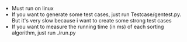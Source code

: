 - Must run on linux
- If you want to generate some test cases, just run Testcase/gentest.py. But it's very slow because i want to create some strong test cases 
- If you want to measure the running time (in ms) of each sorting algorithm, just run ./run.py 
